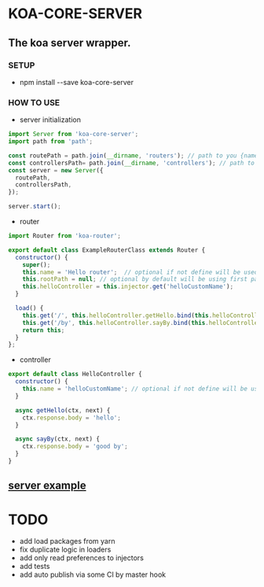 # KOA-CORE-SERVER
The koa server wrapper.
---

### SETUP
* npm install --save koa-core-server

### HOW TO USE
* server initialization
```javascript
import Server from 'koa-core-server';
import path from 'path';

const routePath = path.join(__dirname, 'routers'); // path to you {name}.route.js
const controllersPath= path.join(__dirname, 'controllers'); // path to you {name}.controller.js
const server = new Server({
  routePath,
  controllersPath,
});

server.start();
```

* router
```javascript
import Router from 'koa-router';

export default class ExampleRouterClass extends Router {
  constructor() {
    super();
    this.name = 'Hello router';  // optional if not define will be used file name"
    this.rootPath = null; // optional by default will be using first part of the file name
    this.helloController = this.injector.get('helloCustomName');
  }

  load() {
    this.get('/', this.helloController.getHello.bind(this.helloController));
    this.get('/by', this.helloController.sayBy.bind(this.helloController));
    return this;
  }
};
```

* controller
```javascript
export default class HelloController {
  constructor() {
    this.name = 'helloCustomName'; // optional if not define will be using file name in "helloController" format
  }

  async getHello(ctx, next) {
    ctx.response.body = 'hello';
  }

  async sayBy(ctx, next) {
    ctx.response.body = 'good by';
  }
}
```
[server example](https://github.com/tttmaximttt/koa-core-server/tree/master/example)
-----------

# TODO
* add load packages from yarn
* fix duplicate logic in loaders
* add only read preferences to injectors 
* add tests
* add auto publish via some CI by master hook
